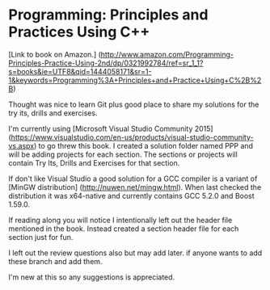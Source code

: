 # Programming: Principles and Practices Using C++
[Link to book on Amazon.] (http://www.amazon.com/Programming-Principles-Practice-Using-2nd/dp/0321992784/ref=sr_1_1?s=books&ie=UTF8&qid=1444058171&sr=1-1&keywords=Programming%3A+Principles+and+Practice+Using+C%2B%2B)

Thought was nice to learn Git plus good place to share my solutions for the try its, drills and exercises.

I'm currently using [Microsoft Visual Studio Community 2015] (https://www.visualstudio.com/en-us/products/visual-studio-community-vs.aspx) to go threw this book.
I created a solution folder named PPP and will be adding projects for each section.  The sections or projects will contain Try Its, Drills and Exercises for that section.

If don't like Visual Studio a good solution for a GCC compiler is a variant of [MinGW distribution] (http://nuwen.net/mingw.html).
When last checked the distribution it was x64-native and currently contains GCC 5.2.0 and Boost 1.59.0.

If reading along you will notice I intentionally left out the header file mentioned in the book.  Instead created a section header file for each section just for fun.

I left out the review questions also but may add later.
if anyone wants to add these branch and add them.  

I'm new at this so any suggestions is appreciated.
